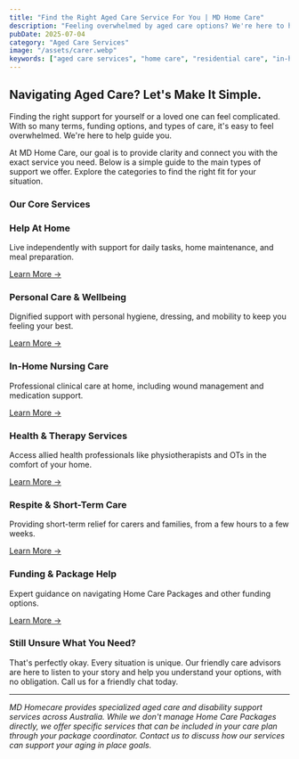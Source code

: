```yaml
---
title: "Find the Right Aged Care Service For You | MD Home Care"
description: "Feeling overwhelmed by aged care options? We're here to help. Explore our clear guide to in-home support, residential care, and specialist services."
pubDate: 2025-07-04
category: "Aged Care Services"
image: "/assets/carer.webp"
keywords: ["aged care services", "home care", "residential care", "in-home support", "aged care options"]
---
```


## Navigating Aged Care? Let's Make It Simple.

Finding the right support for yourself or a loved one can feel complicated. With so many terms, funding options, and types of care, it's easy to feel overwhelmed. We're here to help guide you.

At MD Home Care, our goal is to provide clarity and connect you with the exact service you need. Below is a simple guide to the main types of support we offer. Explore the categories to find the right fit for your situation.

### Our Core Services

<div class="grid grid-cols-1 md:grid-cols-2 lg:grid-cols-3 gap-6">

  <div class="bg-white p-6 rounded-lg shadow-md text-center">
    <h3 class="text-xl font-bold mb-2">Help At Home</h3>
    <p class="text-gray-600 mb-4">Live independently with support for daily tasks, home maintenance, and meal preparation.</p>
    <a href="/services/domestic-assistance" class="text-blue-600 hover:underline">Learn More →</a>
  </div>

  <div class="bg-white p-6 rounded-lg shadow-md text-center">
    <h3 class="text-xl font-bold mb-2">Personal Care & Wellbeing</h3>
    <p class="text-gray-600 mb-4">Dignified support with personal hygiene, dressing, and mobility to keep you feeling your best.</p>
    <a href="/services/personal-care" class="text-blue-600 hover:underline">Learn More →</a>
  </div>

  <div class="bg-white p-6 rounded-lg shadow-md text-center">
    <h3 class="text-xl font-bold mb-2">In-Home Nursing Care</h3>
    <p class="text-gray-600 mb-4">Professional clinical care at home, including wound management and medication support.</p>
    <a href="/services/clinical-care" class="text-blue-600 hover:underline">Learn More →</a>
  </div>

  <div class="bg-white p-6 rounded-lg shadow-md text-center">
    <h3 class="text-xl font-bold mb-2">Health & Therapy Services</h3>
    <p class="text-gray-600 mb-4">Access allied health professionals like physiotherapists and OTs in the comfort of your home.</p>
    <a href="/services/allied-health-aged-care" class="text-blue-600 hover:underline">Learn More →</a>
  </div>

  <div class="bg-white p-6 rounded-lg shadow-md text-center">
    <h3 class="text-xl font-bold mb-2">Respite & Short-Term Care</h3>
    <p class="text-gray-600 mb-4">Providing short-term relief for carers and families, from a few hours to a few weeks.</p>
    <a href="/services/respite-care" class="text-blue-600 hover:underline">Learn More →</a>
  </div>

  <div class="bg-white p-6 rounded-lg shadow-md text-center">
    <h3 class="text-xl font-bold mb-2">Funding & Package Help</h3>
    <p class="text-gray-600 mb-4">Expert guidance on navigating Home Care Packages and other funding options.</p>
    <a href="/services/home-care-packages" class="text-blue-600 hover:underline">Learn More →</a>
  </div>

</div>

### Still Unsure What You Need?

That's perfectly okay. Every situation is unique. Our friendly care advisors are here to listen to your story and help you understand your options, with no obligation. Call us for a friendly chat today.

---

*MD Homecare provides specialized aged care and disability support services across Australia. While we don't manage Home Care Packages directly, we offer specific services that can be included in your care plan through your package coordinator. Contact us to discuss how our services can support your aging in place goals.* 